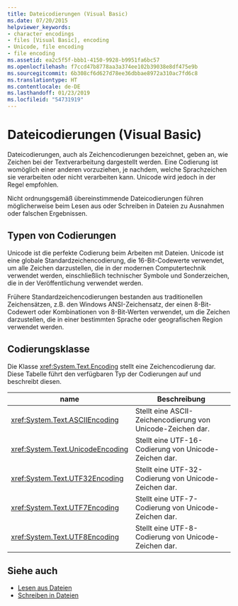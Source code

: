 ```yaml
---
title: Dateicodierungen (Visual Basic)
ms.date: 07/20/2015
helpviewer_keywords:
- character encodings
- files [Visual Basic], encoding
- Unicode, file encoding
- file encoding
ms.assetid: ea2c5f5f-bbb1-4150-9928-b9951fa6bc57
ms.openlocfilehash: f7ccd47b8778aa3a374ee102b39038e8df475e9b
ms.sourcegitcommit: 6b308cf6d627d78ee36dbbae8972a310ac7fd6c8
ms.translationtype: HT
ms.contentlocale: de-DE
ms.lasthandoff: 01/23/2019
ms.locfileid: "54731919"
---
```

# <a name="file-encodings-visual-basic"></a>Dateicodierungen (Visual Basic)
Dateicodierungen, auch als Zeichencodierungen bezeichnet, geben an, wie Zeichen bei der Textverarbeitung dargestellt werden. Eine Codierung ist womöglich einer anderen vorzuziehen, je nachdem, welche Sprachzeichen sie verarbeiten oder nicht verarbeiten kann. Unicode wird jedoch in der Regel empfohlen.  
  
 Nicht ordnungsgemäß übereinstimmende Dateicodierungen führen möglicherweise beim Lesen aus oder Schreiben in Dateien zu Ausnahmen oder falschen Ergebnissen.  
  
## <a name="types-of-encodings"></a>Typen von Codierungen  
 Unicode ist die perfekte Codierung beim Arbeiten mit Dateien. Unicode ist eine globale Standardzeichencodierung, die 16-Bit-Codewerte verwendet, um alle Zeichen darzustellen, die in der modernen Computertechnik verwendet werden, einschließlich technischer Symbole und Sonderzeichen, die in der Veröffentlichung verwendet werden.  
  
 Frühere Standardzeichencodierungen bestanden aus traditionellen Zeichensätzen, z.B. den Windows ANSI-Zeichensatz, der einen 8-Bit-Codewert oder Kombinationen von 8-Bit-Werten verwendet, um die Zeichen darzustellen, die in einer bestimmten Sprache oder geografischen Region verwendet werden.  
  
## <a name="encoding-class"></a>Codierungsklasse  
 Die Klasse <xref:System.Text.Encoding> stellt eine Zeichencodierung dar. Diese Tabelle führt den verfügbaren Typ der Codierungen auf und beschreibt diesen.  
  
|name|Beschreibung|
|---|---|    
|<xref:System.Text.ASCIIEncoding>|Stellt eine ASCII-Zeichencodierung von Unicode-Zeichen dar.|  
|<xref:System.Text.UnicodeEncoding>|Stellt eine UTF-16-Codierung von Unicode-Zeichen dar.|  
|<xref:System.Text.UTF32Encoding>|Stellt eine UTF-32-Codierung von Unicode-Zeichen dar.|  
|<xref:System.Text.UTF7Encoding>|Stellt eine UTF-7-Codierung von Unicode-Zeichen dar.|  
|<xref:System.Text.UTF8Encoding>|Stellt eine UTF-8-Codierung von Unicode-Zeichen dar.|  
  
## <a name="see-also"></a>Siehe auch
- [Lesen aus Dateien](../../../../visual-basic/developing-apps/programming/drives-directories-files/reading-from-files.md)
- [Schreiben in Dateien](../../../../visual-basic/developing-apps/programming/drives-directories-files/writing-to-files.md)
